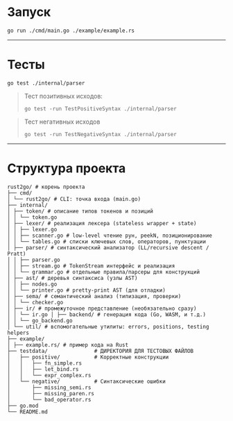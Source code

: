 # Запуск
```go run ./cmd/main.go ./example/example.rs```

---

# Тесты
```go test ./internal/parser```

>Тест позитивных исходов:
>
>```go test -run TestPositiveSyntax ./internal/parser```

>Тест негативных исходов
>
>```go test -run TestNegativeSyntax ./internal/parser```


---
# Структура проекта

```
rust2go/ # корень проекта 
├── cmd/ 
│ └── rust2go/ # CLI: точка входа (main.go) 
├── internal/ 
│ ├── token/ # описание типов токенов и позиций 
│ │ └── token.go 
│ ├── lexer/ # реализация лексера (stateless wrapper + state) 
│ │ ├── lexer.go 
│ │ ├── scanner.go # low-level чтение рун, peekN, позиционирование 
│ │ └── tables.go # списки ключевых слов, операторов, пунктуации 
│ ├── parser/ # синтаксический анализатор (LL/recursive descent / Pratt) 
│ │ ├── parser.go 
│ │ ├── stream.go # TokenStream интерфейс и реализация 
│ │ └── grammar.go # отдельные правила/парсеры для конструкций 
│ ├── ast/ # деревья синтаксиса (узлы AST) 
│ │ ├── nodes.go 
│ │ └── printer.go # pretty-print AST (для отладки) 
│ ├── sema/ # семантический анализ (типизация, проверки) 
│ │ └── checker.go 
│ ├── ir/ # промежуточное представление (необязательно сразу) 
│ │ └── ir.go │ ├── backend/ # генерация кода (Go, WASM, и т.д.) 
│ │ └── go_backend.go 
│ └── util/ # вспомогательные утилиты: errors, positions, testing helpers  
├── example/ 
│ ├── example.rs/ # пример кода на Rust 
├── testdata/               # ДИРЕКТОРИЯ ДЛЯ ТЕСТОВЫХ ФАЙЛОВ
│   ├── positive/           # Корректные конструкции
│   │   ├── fn_simple.rs
│   │   ├── let_bind.rs
│   │   └── expr_complex.rs
│   └── negative/           # Синтаксические ошибки
│       ├── missing_semi.rs
│       ├── missing_paren.rs
│       └── bad_operator.rs
├── go.mod 
└── README.md
```